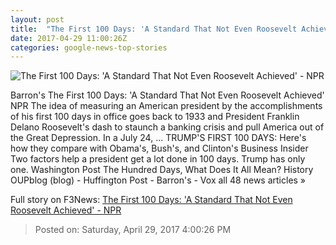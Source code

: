 ```yaml
---
layout: post
title:  "The First 100 Days: 'A Standard That Not Even Roosevelt Achieved' - NPR"
date: 2017-04-29 11:00:26Z
categories: google-news-top-stories
---
```


![The First 100 Days: 'A Standard That Not Even Roosevelt Achieved' - NPR](https://media.npr.org/assets/img/2017/04/28/ap_330309018_wide-e077e8ca3e78971b4afc33046d9fcebeb93b89a5.jpg?s=1400)

Barron's The First 100 Days: 'A Standard That Not Even Roosevelt Achieved' NPR The idea of measuring an American president by the accomplishments of his first 100 days in office goes back to 1933 and President Franklin Delano Roosevelt's dash to staunch a banking crisis and pull America out of the Great Depression. In a July 24, ... TRUMP'S FIRST 100 DAYS: Here's how they compare with Obama's, Bush's, and Clinton's Business Insider Two factors help a president get a lot done in 100 days. Trump has only one. Washington Post The Hundred Days, What Does It All Mean? History OUPblog (blog) - Huffington Post - Barron's - Vox all 48 news articles »


Full story on F3News: [The First 100 Days: 'A Standard That Not Even Roosevelt Achieved' - NPR](http://www.f3nws.com/n/UTWVCJ)

> Posted on: Saturday, April 29, 2017 4:00:26 PM
